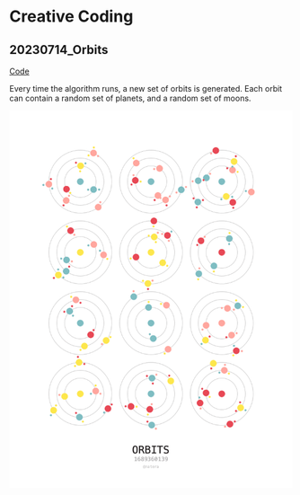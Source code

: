 # Creative Coding

## 20230714_Orbits

[Code](20230714_orbits/orbits.py)

Every time the algorithm runs, a new set of orbits is generated. Each orbit can contain a random set of planets, and a random set of moons.

![](20230714_orbits/orbits_1689360139.png)
